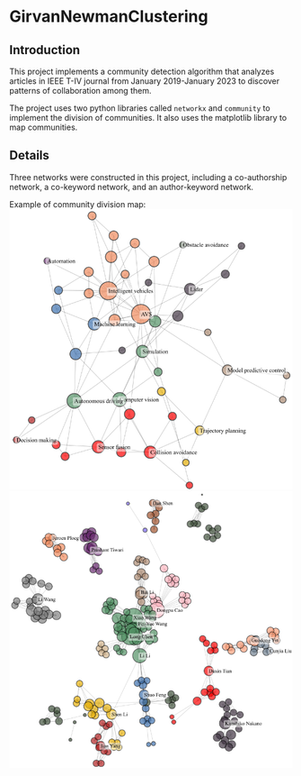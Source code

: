 # GirvanNewmanClustering

## Introduction
This project implements a community detection algorithm that analyzes articles in IEEE T-IV journal from January 2019-January 2023 to discover patterns of collaboration among them.

The project uses two python libraries called `networkx` and `community` to implement the division of communities. It also uses the matplotlib library to map communities.

## Details
Three networks were constructed in this project, including a co-authorship network, a co-keyword network, and an author-keyword network.

Example of community division map:
![img1](./sample_1.png)
![img2](./sample_2.png)
